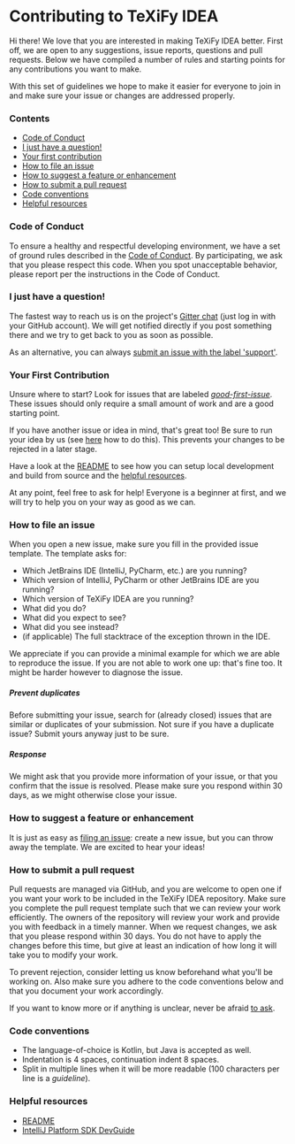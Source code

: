 # Contributing to TeXiFy IDEA
Hi there!
We love that you are interested in making TeXiFy IDEA better.
First off, we are open to any suggestions, issue reports, questions and pull requests.
Below we have compiled a number of rules and starting points for any contributions you want to make.

With this set of guidelines we hope to make it easier for everyone to join in and make sure your issue or changes are addressed properly.


### Contents
- [Code of Conduct](#code-of-conduct)
- [I just have a question!](#i-just-have-a-question)
- [Your first contribution](#your-first-contribution)
- [How to file an issue](#how-to-file-an-issue)
- [How to suggest a feature or enhancement](#how-to-suggest-a-feature-or-enhancement)
- [How to submit a pull request](#how-to-submit-a-pull-requst)
- [Code conventions](#code-conventions)
- [Helpful resources](#helpful-resources)


### Code of Conduct
To ensure a healthy and respectful developing environment, we have a set of ground rules described in the [Code of Conduct](.github/CODE_OF_CONDUCT.md).
By participating, we ask that you please respect this code.
When you spot unacceptable behavior, please report per the instructions in the Code of Conduct.


### I just have a question!
The fastest way to reach us is on the project's [Gitter chat](https://gitter.im/TeXiFy-IDEA) (just log in with your GitHub account).
We will get notified directly if you post something there and we try to get back to you as soon as possible.

As an alternative, you can always [submit an issue with the label 'support'](https://github.com/Ruben-Sten/TeXiFy-IDEA/issues/new?labels=support).


### Your First Contribution
Unsure where to start?
Look for issues that are labeled [_good-first-issue_](https://github.com/Ruben-Sten/TeXiFy-IDEA/issues?q=is%3Aopen+is%3Aissue+label%3Agood-first-issue).
These issues should only require a small amount of work and are a good starting point.

If you have another issue or idea in mind, that's great too!
Be sure to run your idea by us (see [here](#i-just-have-a-question) how to do this).
This prevents your changes to be rejected in a later stage.

Have a look at the [README](README.md) to see how you can setup local development and build from source and the [helpful resources](#helpful-resources).

At any point, feel free to ask for help!
Everyone is a beginner at first, and we will try to help you on your way as good as we can.


### How to file an issue
When you open a new issue, make sure you fill in the provided issue template.
The template asks for:
- Which JetBrains IDE (IntelliJ, PyCharm, etc.) are you running?
- Which version of IntelliJ, PyCharm or other JetBrains IDE are you running?
- Which version of TeXiFy IDEA are you running?
- What did you do?
- What did you expect to see?
- What did you see instead?
- (if applicable) The full stacktrace of the exception thrown in the IDE.

We appreciate if you can provide a minimal example for which we are able to reproduce the issue.
If you are not able to work one up: that's fine too.
It might be harder however to diagnose the issue.

##### Prevent duplicates
Before submitting your issue, search for (already closed) issues that are similar or duplicates of your submission.
Not sure if you have a duplicate issue?
Submit yours anyway just to be sure.

##### Response
We might ask that you provide more information of your issue, or that you confirm that the issue is resolved.
Please make sure you respond within 30 days, as we might otherwise close your issue.


### How to suggest a feature or enhancement
It is just as easy as [filing an issue](#how-to-file-an-issue): create a new issue, but you can throw away the template.
We are excited to hear your ideas!


### How to submit a pull request
Pull requests are managed via GitHub, and you are welcome to open one if you want your work to be included in the TeXiFy IDEA repository.
Make sure you complete the pull request template such that we can review your work efficiently.
The owners of the repository will review your work and provide you with feedback in a timely manner.
When we request changes, we ask that you please respond within 30 days.
You do not have to apply the changes before this time, but give at least an indication of how long it will take you to modify your work.

To prevent rejection, consider letting us know beforehand what you'll be working on.
Also make sure you adhere to the code conventions below and that you document your work accordingly.

If you want to know more or if anything is unclear, never be afraid [to ask](#i-just-have-a-question).


### Code conventions
- The language-of-choice is Kotlin, but Java is accepted as well.
- Indentation is 4 spaces, continuation indent 8 spaces.
- Split in multiple lines when it will be more readable (100 characters per line is a _guideline_).


### Helpful resources
- [README](README.md)
- [IntelliJ Platform SDK DevGuide](http://www.jetbrains.org/intellij/sdk/docs/welcome.html)
